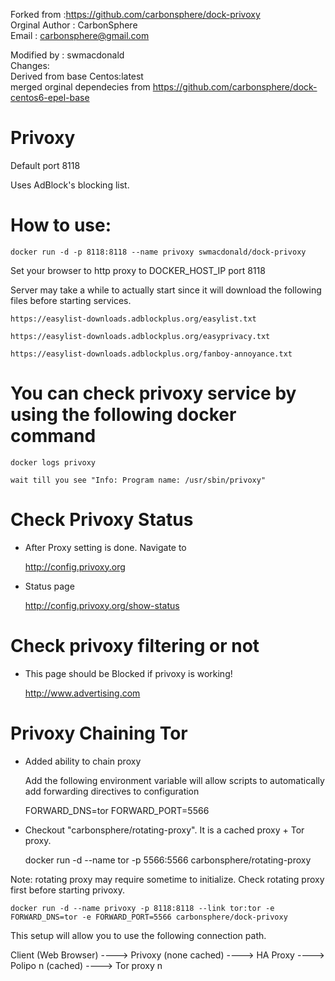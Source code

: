 Forked from     :https://github.com/carbonsphere/dock-privoxy <br>
Orginal Author  : CarbonSphere <br>
Email           : carbonsphere@gmail.com<br>

Modified by     : swmacdonald<br>
Changes: <br>
Derived from base Centos:latest <br>
merged orginal dependecies from https://github.com/carbonsphere/dock-centos6-epel-base <br>


# Privoxy

Default port 8118

Uses AdBlock's blocking list.

# How to use:

	docker run -d -p 8118:8118 --name privoxy swmacdonald/dock-privoxy

Set your browser to http proxy to DOCKER_HOST_IP port 8118

Server may take a while to actually start since it will download the following files before starting services.

	https://easylist-downloads.adblockplus.org/easylist.txt

	https://easylist-downloads.adblockplus.org/easyprivacy.txt

	https://easylist-downloads.adblockplus.org/fanboy-annoyance.txt

# You can check privoxy service by using the following docker command

	docker logs privoxy

	wait till you see "Info: Program name: /usr/sbin/privoxy"

# Check Privoxy Status

  - After Proxy setting is done. Navigate to 

  	http://config.privoxy.org

  - Status page

  	http://config.privoxy.org/show-status

# Check privoxy filtering or not

  - This page should be Blocked if privoxy is working!

  	http://www.advertising.com

# Privoxy Chaining Tor


  - Added ability to chain proxy 

  	Add the following environment variable will allow scripts to automatically add forwarding directives to configuration

  	FORWARD_DNS=tor
  	FORWARD_PORT=5566

  - Checkout "carbonsphere/rotating-proxy". It is a cached proxy + Tor proxy.

  	docker run -d --name tor -p 5566:5566 carbonsphere/rotating-proxy 

 Note: rotating proxy may require sometime to initialize. Check rotating proxy first before starting privoxy.

  	docker run -d --name privoxy -p 8118:8118 --link tor:tor -e FORWARD_DNS=tor -e FORWARD_PORT=5566 carbonsphere/dock-privoxy

This setup will allow you to use the following connection path.

  Client (Web Browser) ---->  Privoxy (none cached) ----> HA Proxy ----> Polipo n (cached) ----> Tor proxy n
